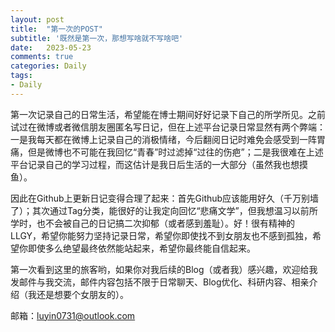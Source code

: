 ```yaml
---
layout: post
title:  "第一次的POST"
subtitle: '既然是第一次，那想写啥就不写啥吧'
date:   2023-05-23
comments: true
categories: Daily
tags: 
- Daily
---
```

第一次记录自己的日常生活，希望能在博士期间好好记录下自己的所学所见。之前试过在微博或者微信朋友圈匿名写日记，但在上述平台记录日常显然有两个弊端：一是我每天都在微博上记录自己的消极情绪，今后翻阅日记时难免会感受到一阵胃痛，但是微博也不可能在我回忆“青春”时过滤掉“过往的伤疤”；二是我很难在上述平台记录自己的学习过程，而这估计是我日后生活的一大部分（虽然我也想摸鱼）。

因此在Github上更新日记变得合理了起来：首先Github应该能用好久（千万别墙了）；其次通过Tag分类，能很好的让我定向回忆“悲痛文学”，但我想温习以前所学时，也不会被自己的日记搞二次抑郁（或者感到羞耻）。好！很有精神的LLGY，希望你能努力坚持记录日常，希望你即使找不到女朋友也不感到孤独，希望你即使多么绝望最终依然能站起来，希望你最终能自信起来。

第一次看到这里的旅客哟，如果你对我后续的Blog（或者我）感兴趣，欢迎给我发邮件与我交流，邮件内容包括不限于日常聊天、Blog优化、科研内容、相亲介绍（我还是想要个女朋友的）。

邮箱：luyin0731@outlook.com